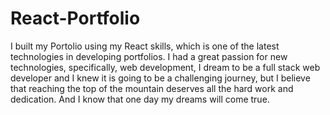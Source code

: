 # React-Portfolio
I built my Portolio using my React skills, which is one of the latest technologies in developing portfolios. I had a great passion for new technologies, specifically, web development, I dream to be a full stack web developer and I knew it is going to be a challenging journey, but I believe that reaching the top of the mountain deserves all the hard work and dedication. And I know that one day my dreams will come true.
 
